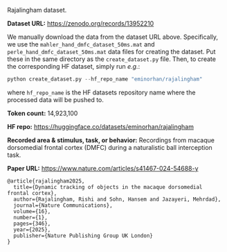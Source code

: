 Rajalingham dataset. 

**Dataset URL:** https://zenodo.org/records/13952210

We manually download the data from the dataset URL above. Specifically, we use the `mahler_hand_dmfc_dataset_50ms.mat` and `perle_hand_dmfc_dataset_50ms.mat` data files for creating the dataset. Put these in the same directory as the `create_dataset.py` file. Then, to create the corresponding HF dataset, simply run *e.g.*:
```python
python create_dataset.py --hf_repo_name "eminorhan/rajalingham"
```
where `hf_repo_name` is the HF datasets repository name where the processed data will be pushed to.

**Token count:** 14,923,100

**HF repo:** https://huggingface.co/datasets/eminorhan/rajalingham

**Recorded area & stimulus, task, or behavior:** Recordings from macaque dorsomedial frontal cortex (DMFC) during a naturalistic ball interception task.

**Paper URL:** https://www.nature.com/articles/s41467-024-54688-y

```
@article{rajalingham2025,
  title={Dynamic tracking of objects in the macaque dorsomedial frontal cortex},
  author={Rajalingham, Rishi and Sohn, Hansem and Jazayeri, Mehrdad},
  journal={Nature Communications},
  volume={16},
  number={1},
  pages={346},
  year={2025},
  publisher={Nature Publishing Group UK London}
}
```